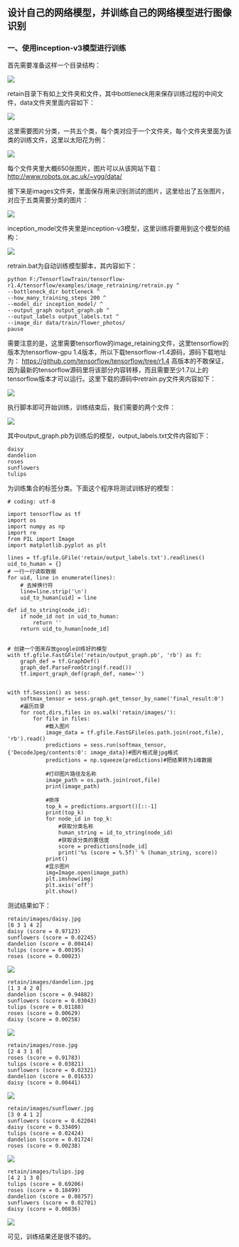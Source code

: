## 设计自己的网络模型，并训练自己的网络模型进行图像识别 ##

### 一、使用inception-v3模型进行训练 ###

首先需要准备这样一个目录结构：

![](https://i.imgur.com/3er9Lrp.png)

retain目录下有如上文件夹和文件，其中bottleneck用来保存训练过程的中间文件，data文件夹里面内容如下：

![](https://i.imgur.com/zrh586Z.png)

这里需要图片分类，一共五个类，每个类对应于一个文件夹，每个文件夹里面为该类的训练文件，这里以太阳花为例：

![](https://i.imgur.com/tsyfJWM.png)

每个文件夹里大概650张图片，图片可以从该网站下载： http://www.robots.ox.ac.uk/~vgg/data/

接下来是images文件夹，里面保存用来识别测试的图片，这里给出了五张图片，对应于五类需要分类的图片：

![](https://i.imgur.com/3AjjJgv.png)

inception_model文件夹里是inception-v3模型，这里训练将要用到这个模型的结构：

![](https://i.imgur.com/E6a8Co2.png)

retrain.bat为自动训练模型脚本，其内容如下：

	python F:/TensorflowTrain/tensorflow-r1.4/tensorflow/examples/image_retraining/retrain.py ^
	--bottleneck_dir bottleneck ^
	--how_many_training_steps 200 ^
	--model_dir inception_model/ ^
	--output_graph output_graph.pb ^
	--output_labels output_labels.txt ^
	--image_dir data/train/flower_photos/
	pause

需要注意的是，这里需要tensorflow的image_retaining文件，这里tensorflow的版本为tensorflow-gpu 1.4版本，所以下载tensorflow-r1.4源码，源码下载地址为： https://github.com/tensorflow/tensorflow/tree/r1.4 高版本的不敢保证，因为最新的tensorflow源码里将该部分内容转移，而且需要至少1.7以上的tensorflow版本才可以运行。这里下载的源码中retrain.py文件夹内容如下：

![](https://i.imgur.com/hf9BHKi.png)

执行脚本即可开始训练，训练结束后，我们需要的两个文件：

![](https://i.imgur.com/Jjht3Ym.png)

其中output\_graph.pb为训练后的模型，output\_labels.txt文件内容如下：

	daisy
	dandelion
	roses
	sunflowers
	tulips

为训练集合的标签分类。下面这个程序将测试训练好的模型：

	# coding: utf-8
	
	import tensorflow as tf
	import os
	import numpy as np
	import re
	from PIL import Image
	import matplotlib.pyplot as plt
	
	lines = tf.gfile.GFile('retain/output_labels.txt').readlines()
	uid_to_human = {}
	# 一行一行读取数据
	for uid, line in enumerate(lines):
	    # 去掉换行符
	    line=line.strip('\n')
	    uid_to_human[uid] = line
	
	def id_to_string(node_id):
	    if node_id not in uid_to_human:
	        return ''
	    return uid_to_human[node_id]
	
	
	# 创建一个图来存放google训练好的模型
	with tf.gfile.FastGFile('retain/output_graph.pb', 'rb') as f:
	    graph_def = tf.GraphDef()
	    graph_def.ParseFromString(f.read())
	    tf.import_graph_def(graph_def, name='')
	
	
	with tf.Session() as sess:
	    softmax_tensor = sess.graph.get_tensor_by_name('final_result:0')
	    #遍历目录
	    for root,dirs,files in os.walk('retain/images/'):
	        for file in files:
	            #载入图片
	            image_data = tf.gfile.FastGFile(os.path.join(root,file), 'rb').read()
	            predictions = sess.run(softmax_tensor,{'DecodeJpeg/contents:0': image_data})#图片格式是jpg格式
	            predictions = np.squeeze(predictions)#把结果转为1维数据
	
	            #打印图片路径及名称
	            image_path = os.path.join(root,file)
	            print(image_path)
	
	            #排序
	            top_k = predictions.argsort()[::-1]
	            print(top_k)
	            for node_id in top_k:     
	                #获取分类名称
	                human_string = id_to_string(node_id)
	                #获取该分类的置信度
	                score = predictions[node_id]
	                print('%s (score = %.5f)' % (human_string, score))
	            print()
	            #显示图片
	            img=Image.open(image_path)
	            plt.imshow(img)
	            plt.axis('off')
	            plt.show()


测试结果如下：

	retain/images/daisy.jpg
	[0 3 1 4 2]
	daisy (score = 0.97123)
	sunflowers (score = 0.02245)
	dandelion (score = 0.00414)
	tulips (score = 0.00195)
	roses (score = 0.00023)

![](https://i.imgur.com/XIVUEg2.png)

	retain/images/dandelion.jpg
	[1 3 4 2 0]
	dandelion (score = 0.94882)
	sunflowers (score = 0.03043)
	tulips (score = 0.01188)
	roses (score = 0.00629)
	daisy (score = 0.00258)

![](https://i.imgur.com/saPyO27.png)

	retain/images/rose.jpg
	[2 4 3 1 0]
	roses (score = 0.91783)
	tulips (score = 0.03821)
	sunflowers (score = 0.02321)
	dandelion (score = 0.01633)
	daisy (score = 0.00441)

![](https://i.imgur.com/vHQMe9X.png)

	retain/images/sunflower.jpg
	[3 0 4 1 2]
	sunflowers (score = 0.62204)
	daisy (score = 0.33409)
	tulips (score = 0.02424)
	dandelion (score = 0.01724)
	roses (score = 0.00238)

![](https://i.imgur.com/XGVmxwP.png)

	retain/images/tulips.jpg
	[4 2 1 3 0]
	tulips (score = 0.69206)
	roses (score = 0.18499)
	dandelion (score = 0.08757)
	sunflowers (score = 0.02701)
	daisy (score = 0.00836)

![](https://i.imgur.com/KPssXrr.png)

可见，训练结果还是很不错的。